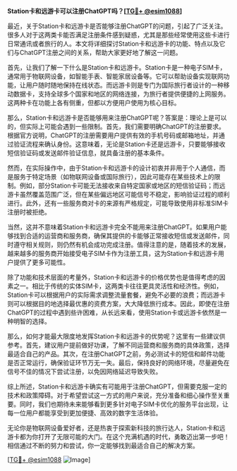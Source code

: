 **Station卡和远游卡可以注册ChatGPT吗？[[TG💪+ @esim1088](https://t.me/s/esim1088)]**

最近，关于Station卡和远游卡是否能够注册ChatGPT的问题，引起了广泛关注。很多人对于这两类卡能否满足注册条件感到疑惑，尤其是那些经常使用这些卡进行日常通讯或者旅行的人。本文将详细探讨Station卡和远游卡的功能、特点以及它们与ChatGPT注册之间的关系，帮助大家更好地了解这一问题。

首先，让我们了解一下什么是Station卡和远游卡。Station卡是一种电子SIM卡，通常用于物联网设备，如智能手表、智能家居设备等。它可以帮助设备实现联网功能，让用户随时随地保持在线状态。而远游卡则是专门为国际旅行者设计的一种移动数据卡，支持全球多个国家和地区的网络连接，为旅行者提供便捷的上网服务。这两种卡在功能上各有侧重，但都以方便用户使用为核心目标。

那么，Station卡和远游卡是否能够用来注册ChatGPT呢？答案是：理论上是可以的，但实际上可能会遇到一些限制。首先，我们需要明确ChatGPT的注册要求。根据官方说明，ChatGPT的注册需要用户提供有效的手机号码或邮箱地址，并通过验证流程来确认身份。这意味着，无论是Station卡还是远游卡，只要能够接收短信验证码或发送邮件验证信息，就具备注册的基本条件。

然而，在实际操作中，由于Station卡和远游卡的设计初衷并非用于个人通信，而是服务于特定场景（如物联网设备或国际旅行），因此可能存在某些技术上的限制。例如，部分Station卡可能无法接收来自特定国家或地区的短信验证码；而远游卡虽然覆盖范围广泛，但在某些偏远地区可能信号不稳定，影响验证过程的顺利进行。此外，还有一些服务商对卡的来源有严格规定，可能导致使用非标准SIM卡注册时被拒绝。

当然，这并不意味着Station卡和远游卡完全不能用来注册ChatGPT。如果用户能够找到合适的运营商和服务商，确保其提供的卡能够正常接收短信或发送邮件，同时遵守相关规则，则仍然有机会成功完成注册。值得注意的是，随着技术的发展，越来越多的服务商开始接受电子SIM卡作为注册工具，这为Station卡和远游卡用户提供了更多可能性。

除了功能和技术层面的考量外，Station卡和远游卡的价格优势也是值得考虑的因素之一。相比于传统的实体SIM卡，这两类卡往往更具灵活性和经济性。例如，Station卡可以根据用户的实际需求调整流量套餐，避免不必要的浪费；而远游卡则可以根据目的地选择最优惠的资费方案，大大降低旅行成本。因此，即使在注册ChatGPT的过程中遇到些许困难，从长远来看，使用Station卡或远游卡依然是一种明智的选择。

那么，如何才能最大限度地发挥Station卡和远游卡的优势呢？这里有一些建议供参考。首先，建议用户提前做好功课，了解不同运营商和服务商的具体政策，选择最适合自己的产品。其次，在注册ChatGPT之前，务必测试卡的短信和邮件功能是否正常运行，确保验证环节万无一失。最后，保持良好的网络环境，尽量避免在信号不佳的情况下尝试注册，以免因网络延迟导致失败。

综上所述，Station卡和远游卡确实有可能用于注册ChatGPT，但需要克服一定的技术和政策障碍。对于希望尝试这一方式的用户来说，充分准备和细心操作至关重要。同时，我们也期待未来能够看到更多针对电子SIM卡优化的服务平台出现，让每一位用户都能享受到更加便捷、高效的数字生活体验。

无论你是物联网设备爱好者，还是热衷于探索新科技的旅行达人，Station卡和远游卡都为你打开了无限可能的大门。在这个充满机遇的时代，勇敢迈出第一步吧！相信通过不断的努力和尝试，你一定能够找到最适合自己的解决方案。

[[TG💪+ @esim1088](https://t.me/s/esim1088) ![Image](https://i.postimg.cc/4NQfJmqS/Snipaste-2025-05-13-00-14-12.png)]